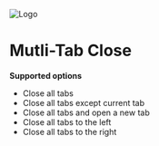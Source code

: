 ![Logo](https://cdn.rawgit.com/j70/multitabx/master/icons/icon-54.svg)

# Mutli-Tab Close

**Supported options**

* Close all tabs
* Close all tabs except current tab
* Close all tabs and open a new tab
* Close all tabs to the left
* Close all tabs to the right
